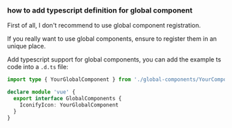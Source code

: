### how to add typescript definition for global component

First of all, I don't recommend to use global component registration.

If you really want to use global components, ensure to register them in an unique place.

Add typescript support for global components, you can add the example ts code into a `.d.ts` file:

```typescript
import type { YourGlobalComponent } from './global-components/YourComponent.vue'

declare module 'vue' {
  export interface GlobalComponents {
    IconifyIcon: YourGlobalComponent
  }
}
```
